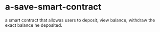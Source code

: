 # a-save-smart-contract
a smart contract that allowas users to deposit, view balance, withdraw the exact balance he deposited. 
